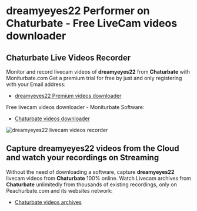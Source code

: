 # dreamyeyes22 Performer on Chaturbate - Free LiveCam videos downloader

## Chaturbate Live Videos Recorder

Monitor and record livecam videos of **dreamyeyes22** from **Chaturbate** with Moniturbate.com
Get a premium trial for free by just and only registering with your Email address:
* [dreamyeyes22 Premium videos downloader](https://moniturbate.com/request-demo-licence-key.html)

Free livecam videos downloader - Moniturbate Software:
* [Chaturbate videos downloader](https://moniturbate.com/moniturbate-download-software.html)

![dreamyeyes22 livecam videos recorder](https://peachurnet.com/templates/moniturbate-software.png)


## Capture dreamyeyes22 videos from the Cloud and watch your recordings on Streaming

Without the need of downloading a software, capture **dreamyeyes22** livecam videos from **Chaturbate** 100% online.
Watch Livecam archives from **Chaturbate** unlimitedly from thousands of existing recordings, only on Peachurbate.com and its websites network:
* [Chaturbate videos archives](https://peachurnet.com/)